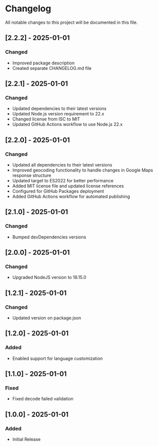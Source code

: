 # Changelog

All notable changes to this project will be documented in this file.

## [2.2.2] - 2025-01-01

### Changed
- Improved package description
- Created separate CHANGELOG.md file

## [2.2.1] - 2025-01-01

### Changed
- Updated dependencies to their latest versions
- Updated Node.js version requirement to 22.x
- Changed license from ISC to MIT
- Updated GitHub Actions workflow to use Node.js 22.x

## [2.2.0] - 2025-01-01

### Changed
- Updated all dependencies to their latest versions
- Improved geocoding functionality to handle changes in Google Maps response structure
- Updated target to ES2022 for better performance
- Added MIT license file and updated license references
- Configured for GitHub Packages deployment
- Added GitHub Actions workflow for automated publishing

## [2.1.0] - 2025-01-01

### Changed
- Bumped devDependencies versions

## [2.0.0] - 2025-01-01

### Changed
- Upgraded NodeJS version to 18.15.0

## [1.2.1] - 2025-01-01

### Changed
- Updated version on package.json

## [1.2.0] - 2025-01-01

### Added
- Enabled support for language customization

## [1.1.0] - 2025-01-01

### Fixed
- Fixed decode failed validation

## [1.0.0] - 2025-01-01

### Added
- Initial Release 